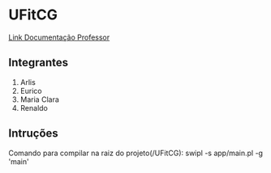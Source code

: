 # UFitCG
[Link Documentação Professor](https://docs.google.com/document/d/1b3tzyEJZvm5fzqHEalwYusvA1-_AlCc8wi3itf_dr2E/edit)

## Integrantes
1. Arlis
2. Eurico
3. Maria Clara
4. Renaldo

## Intruções
Comando para compilar na raiz do projeto(/UFitCG): swipl -s app/main.pl -g 'main'
